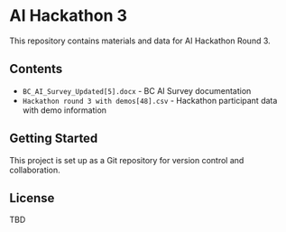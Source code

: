 # AI Hackathon 3

This repository contains materials and data for AI Hackathon Round 3.

## Contents

- `BC_AI_Survey_Updated[5].docx` - BC AI Survey documentation
- `Hackathon round 3 with demos[48].csv` - Hackathon participant data with demo information

## Getting Started

This project is set up as a Git repository for version control and collaboration.

## License

TBD